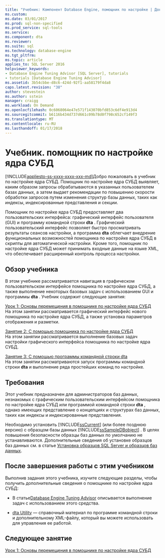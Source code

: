 ```yaml
---
title: "Учебник: Компонент Database Engine, помощник по настройке | Документы Microsoft"
ms.custom: 
ms.date: 03/01/2017
ms.prod: sql-non-specified
ms.prod_service: sql-tools
ms.service: 
ms.component: dta
ms.reviewer: 
ms.suite: sql
ms.technology: database-engine
ms.tgt_pltfrm: 
ms.topic: article
applies_to: SQL Server 2016
helpviewer_keywords:
- Database Engine Tuning Advisor [SQL Server], tutorials
- tutorials [Database Engine Tuning Advisor]
ms.assetid: 3b54cbbe-d8c6-424d-92f1-aa58179f4da8
caps.latest.revision: "38"
author: stevestein
ms.author: sstein
manager: craigg
ms.workload: On Demand
ms.openlocfilehash: 0c6068064e47e571f143070bfd853c6df4e913d4
ms.sourcegitcommit: b6116b434d737d661c09b78d0f798c652cf149f3
ms.translationtype: MT
ms.contentlocale: ru-RU
ms.lasthandoff: 01/17/2018
---
```

# <a name="tutorial-database-engine-tuning-advisor"></a>Учебник. помощник по настройке ядра СУБД
[!INCLUDE[appliesto-ss-xxxx-xxxx-xxx-md](../../includes/appliesto-ss-xxxx-xxxx-xxx-md.md)]Добро пожаловать в учебник по настройке ядра СУБД. Помощник по настройке ядра СУБД выявляет, каким образом запросы обрабатываются в указанных пользователем базах данных, а затем выдает рекомендации по повышению скорости обработки запросов путем изменения структур базы данных, таких как индексы, индексированные представления и секции.  
  
Помощник по настройке ядра СУБД предоставляет два пользовательских интерфейса: графический интерфейс пользователя (GUI) и программу командной строки **dta** . Графический пользовательский интерфейс позволяет быстро просматривать результаты сеансов настройки, а программа **dta** облегчает внедрение функциональных возможностей помощника по настройке ядра СУБД в скрипты для автоматической настройки. Кроме того, помощник по настройке ядра СУБД может принимать входные данные на языке XML, что обеспечивает расширенный контроль процесса настройки.  
  
## <a name="what-you-will-learn"></a>Обзор учебника  
В этом учебнике рассматривается навигация в графическом пользовательском интерфейсе помощника по настройке ядра СУБД, а также выполнение некоторых базовых задач с использованием GUI и программы **dta** . Учебник содержит следующие занятия:  
  
[Урок 1: Основы перемещения в помощнике по настройке ядра СУБД](../../tools/dta/lesson-1-basic-navigation-in-database-engine-tuning-advisor.md)  
На этом занятии рассматривается графический интерфейс нового помощника по настройке ядра СУБД, а также установка параметров отображения и разметки.  
  
[Занятие 2: С помощью помощника по настройке ядра СУБД](../../tools/dta/lesson-2-using-database-engine-tuning-advisor.md)  
На этом занятии рассматривается выполнение базовых задач настройки графического интерфейса помощника по настройке ядра СУБД.  
  
[Занятие 3: С помощью программы командной строки dta](../../tools/dta/lesson-3-using-the-dta-command-prompt-utility.md)  
На этом занятии рассматриваются запуск программы командной строки **dta** и выполнение ряда простейших команд по настройке.  
  
## <a name="requirements"></a>Требования  
Этот учебник предназначен для администраторов баз данных, незнакомых с графическим пользовательским интерфейсом помощника по настройке ядра СУБД или программой командной строки **dta** , однако имеющих представление о концепциях и структурах баз данных, таких как индексы и индексированные представления.  
  
Необходимо установить [!INCLUDE[ssCurrent](../../includes/sscurrent-md.md)] (или более позднюю версию) с образцом базы данных [!INCLUDE[ssSampleDBobject](../../includes/sssampledbobject-md.md)] . В целях повышения безопасности образцы баз данных по умолчанию не устанавливаются. Дополнительные сведения об установке образцов баз данных см. в статье [Установка образцов SQL Server и образцов баз данных](http://sqlserversamples.codeplex.com).  
  
## <a name="after-you-finish-this-tutorial"></a>После завершения работы с этим учебником  
Выполнив задания этого учебника, изучите следующие разделы, чтобы получить дополнительные сведения о помощнике по настройке ядра СУБД:  
  
-   В статье[Database Engine Tuning Advisor](../../relational-databases/performance/database-engine-tuning-advisor.md) описывается выполнение задач с использованием этого средства.  
  
-   [dta Utility](../../tools/dta/dta-utility.md) — справочный материал по программе командной строки и дополнительному XML-файлу, который вы можете использовать для управления ее работой.  
  
## <a name="next-lesson"></a>Следующее занятие  
[Урок 1: Основы перемещения в помощнике по настройке ядра СУБД](../../tools/dta/lesson-1-basic-navigation-in-database-engine-tuning-advisor.md)  
  
  
  

